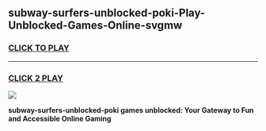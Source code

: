 
## subway-surfers-unblocked-poki-Play-Unblocked-Games-Online-svgmw
<h3>
<a href="https://premium76.site?title=subway-surfers-unblocked-poki&ref=24A">CLICK TO PLAY</a></h3>
<hr>

<h3>
<a href="https://premium76.site?title=subway-surfers-unblocked-poki&ref=24A">CLICK 2 PLAY</a>
  
</h3>

<a href="https://premium76.site?title=subway-surfers-unblocked-poki&ref=24A"><img src="https://clearcache.store/games.png"></a>


**subway-surfers-unblocked-poki games unblocked: Your Gateway to Fun and Accessible Online Gaming**
